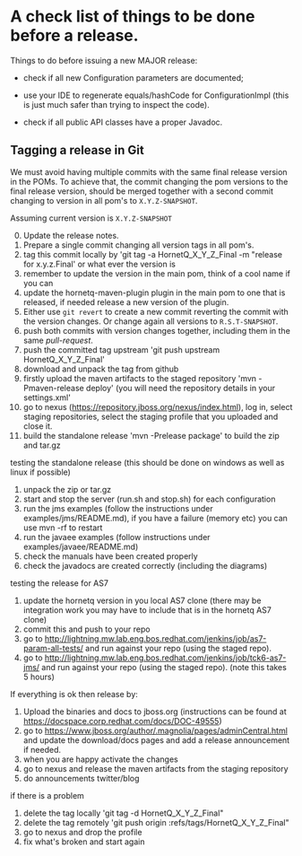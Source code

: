 # A check list of things to be done before a release. #

Things to do before issuing a new MAJOR release:

* check if all new Configuration parameters are documented;

* use your IDE to regenerate equals/hashCode for ConfigurationImpl (this
  is just much safer than trying to inspect the code).

* check if all public API classes have a proper Javadoc.


## Tagging a release in Git ##

We must avoid having multiple commits with the same final release version in the POMs. To achieve that, the commit changing the pom versions to the final release version, should be merged together with a second commit changing to version in all pom's to ``X.Y.Z-SNAPSHOT``.

Assuming current version is ``X.Y.Z-SNAPSHOT``

0. Update the release notes.
1. Prepare a single commit changing all version tags in all pom's.
2. tag this commit locally by 'git tag -a HornetQ_X_Y_Z_Final -m "release for x.y.z.Final' or what ever the version is
3. remember to update the version in the main pom, think of a cool name if you can
4. update the hornetq-maven-plugin plugin in the main pom to one that is released, if needed release a new version of the plugin.
5. Either use ``git revert`` to create a new commit reverting the commit with the version changes. Or change again all versions to ``R.S.T-SNAPSHOT``.
6. push both commits with version changes together, including them in the same _pull-request_.
7. push the committed tag upstream 'git push upstream HornetQ_X_Y_Z_Final'
8. download and unpack the tag from github
9. firstly upload the maven artifacts to the staged repository 'mvn -Pmaven-release deploy' (you will need the repository details in your settings.xml'
10. go to nexus (https://repository.jboss.org/nexus/index.html), log in, select staging repositories, select the staging profile that you uploaded and close it.
11. build the standalone release 'mvn -Prelease package' to build the zip and tar.gz

testing the standalone release (this should be done on windows as well as linux if possible)

1. unpack the zip or tar.gz
2. start and stop the server (run.sh and stop.sh) for each configuration
3. run the jms examples (follow the instructions under examples/jms/README.md), if you have a failure (memory etc) you can use mvn -rf to restart
4. run the javaee examples (follow instructions under examples/javaee/README.md)
5. check the manuals have been created properly
6. check the javadocs are created correctly (including the diagrams)

testing the release for AS7

1. update the hornetq version in you local AS7 clone (there may be integration work you may have to include that is in the hornetq AS7 clone)
2. commit this and push to your repo
3. go to http://lightning.mw.lab.eng.bos.redhat.com/jenkins/job/as7-param-all-tests/ and run against your repo (using the staged repo).
4. go to http://lightning.mw.lab.eng.bos.redhat.com/jenkins/job/tck6-as7-jms/ and run against your repo (using the staged repo). (note this takes 5 hours)

If everything is ok then release by:

1. Upload the binaries and docs to jboss.org (instructions can be found at https://docspace.corp.redhat.com/docs/DOC-49555)
2. go to https://www.jboss.org/author/.magnolia/pages/adminCentral.html and update the download/docs pages and add a release announcement if needed.
3. when you are happy activate the changes
4. go to nexus and release the maven artifacts from the staging repository
5. do announcements twitter/blog

if there is a problem

1. delete the tag locally 'git tag -d HornetQ_X_Y_Z_Final"
2. delete the tag remotely 'git push origin :refs/tags/HornetQ_X_Y_Z_Final"
3. go to nexus and drop the profile
4. fix what's broken and start again
